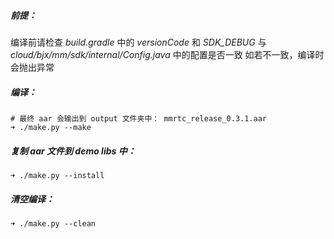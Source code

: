 ##### 前提：

编译前请检查 *build.gradle* 中的 *versionCode* 和 *SDK_DEBUG* 与 *cloud/bjx/mm/sdk/internal/Config.java* 中的配置是否一致
如若不一致，编译时会抛出异常



##### 编译：

```shell
# 最终 aar 会输出到 output 文件夹中： mmrtc_release_0.3.1.aar 
➜ ./make.py --make
```



##### 复制 *aar* 文件到 *demo* libs 中：

```shell
➜ ./make.py --install
```



##### 清空编译：

```shell
➜ ./make.py --clean
```

